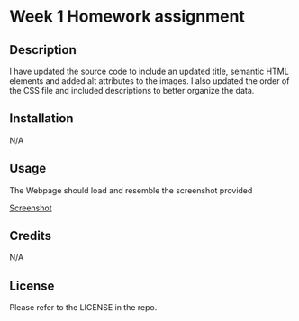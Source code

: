 # Week 1 Homework assignment

## Description

I have updated the source code to include an updated title, semantic HTML elements and added alt attributes to the images. I also updated the order of the CSS file and included descriptions to better organize the data. 

## Installation

N/A

## Usage

The Webpage should load and resemble the screenshot provided

[Screenshot](/assets/images/screenshot.png)

## Credits

N/A

## License

Please refer to the LICENSE in the repo.
